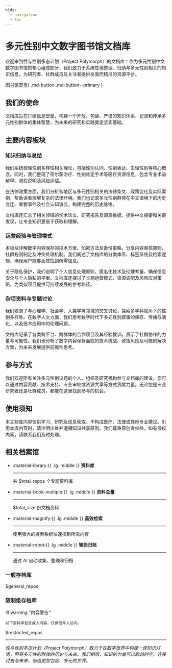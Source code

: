 ```yaml
---
hide:
  - navigation
  - toc
---    
```

# 多元性别中文数字图书馆文档库

欢迎来到性与性别多态计划（Project Polymorph）的文档库！作为多元性别中文数字图书馆的核心组成部分，我们致力于系统性地整理、归纳与多元性别相关的知识信息，为研究者、社群成员及关注者提供全面而精准的资源平台。

[图书馆首页](https://transchinese.org/){ .md-button .md-button--primary }

## 我们的使命

文档库旨在打破信息壁垒，构建一个开放、包容、严谨的知识体系，记录和传承多元性别群体的集体智慧，为未来的研究和实践奠定坚实基础。

## 主要内容板块

### 知识归纳与总结

我们系统梳理性别多样性相关理论，包括性别认同、性别表达、生理性别等核心概念。同时，我们整理了荷尔蒙治疗、性别肯定手术等医疗资源信息，包含专业术语解释、流程说明及风险评估。

在法律政策方面，我们分析各地区与多元性别相关的法律条文、政策变化及实际案例，帮助读者理解复杂的法律环境。我们也记录多元性别群体在中文语境下的历史变迁、重要事件及社会认知演变，构建完整的历史脉络。

文档库还汇总了相关领域的学术论文、研究报告及调查数据，提供中文摘要和关键发现，让专业知识更易于获取和理解。

### 运营经验与管理模式

本板块详解数字内容保存的技术方案、加密方法及备份策略，分享内容审核原则、社群规则制定及冲突处理机制。我们阐述了文档库的分类体系、标签系统及检索逻辑，确保用户能够高效找到所需信息。

关于隐私保护，我们说明了个人信息处理原则、匿名化技术及伦理考量，确保信息安全与个人隐私的平衡。文档库还探讨了长期运营模式、资源调配及风险应对策略，为类似项目提供可持续发展的参考路径。

### 杂项资料与专题讨论

我们收录了与心理学、社会学、人类学等领域的交叉讨论，探索多学科视角下的性别多样性。在数字人文方面，我们思考数字时代下多元性别叙事的保存、传播与演化，以及技术应用中的伦理问题。

文档库记录了各类跨平台、跨群体的合作项目及其经验教训，展示了社群协作的力量与可能性。我们也分析了数字内容保存面临的技术挑战、政策风险及可能的解决方案，为未来发展提供前瞻性思考。

## 参与方式

我们欢迎所有关注多元性别议题的个人、组织及研究机构参与文档库的建设。您可以通过内容贡献、技术支持、专业审校或资源共享等方式贡献力量。无论您是专业研究者还是社群成员，都能在这里找到参与的机会。

## 使用须知

本文档库内容仅供学习、研究及信息获取，不构成医疗、法律或其他专业建议。引用本库内容时，请注明出处并遵循知识共享原则。我们尊重原创者权益，如有侵权内容，请联系我们及时处理。

## 相关档案馆

<div class="grid cards" markdown>

-   :material-library:{{ .lg .middle }} __资料库__

    ---

    共 $total_repos 个专题资料库
    
-   :material-book-multiple:{{ .lg .middle }} __资料总量__

    ---

    $total_size 份文档资料

-   :material-magnify:{{ .lg .middle }} __高效检索__

    ---

    使用强大的搜索系统快速找到所需内容

-   :material-robot:{{ .lg .middle }} __智能归档__

    ---

    通过 AI 自动收集、整理和归档

</div>

### 一般存档库

<div class="grid cards" markdown>

$general_repos

</div>

### 限制级存档库

!!! warning "内容警告"

    以下资料库包含成人内容，仅供成年人访问。

<div class="grid cards" markdown>

$restricted_repos

</div> 

---

*性与性别多态计划（Project Polymorph）致力于在数字世界中构建一座知识灯塔，照亮多元性别群体的历史与未来。我们相信，知识的力量可以跨越时空，连接过去与未来，创造更加包容、多元的世界。*